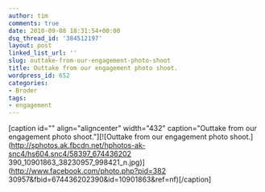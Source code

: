 ```yaml
---
author: tim
comments: true
date: 2010-09-08 18:31:54+00:00
dsq_thread_id: '384512197'
layout: post
linked_list_url: ''
slug: outtake-from-our-engagement-photo-shoot
title: Outtake from our engagement photo shoot.
wordpress_id: 652
categories:
- Broder
tags:
- engagement
---
```


[caption id="" align="aligncenter" width="432" caption="Outtake from our
engagement photo shoot."][![Outtake from our engagement photo
shoot.](http://sphotos.ak.fbcdn.net/hphotos-ak-snc4/hs604.snc4/58397_674436202
390_10901863_38230957_998421_n.jpg)](http://www.facebook.com/photo.php?pid=382
30957&fbid=674436202390&id=10901863&ref=nf)[/caption]

